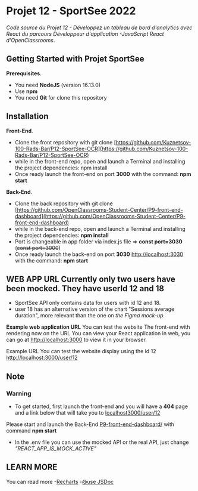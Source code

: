 # Projet 12 - SportSee 2022

*Code source du Projet 12 - Développez un tableau de bord d'analytics avec React du parcours Développeur d'application -JavaScript React d'OpenClassrooms*.

## Getting Started with Projet SportSee

**Prerequisites**.

- You need **NodeJS** (version 16.13.0)
- Use **npm**
- You need **Git** for clone this repository

## Installation

**Front-End**.

- Clone the front repository with git clone  [https://github.com/Kuznetsov-100-Rads-Bar/P12-SportSee-OCR](https://github.com/Kuznetsov-100-Rads-Bar/P12-SportSee-OCR)
- while in the front-end repo, open and launch a Terminal and installing the project dependencies: npm install
- Once ready launch the front-end on port **3000** with the command: **npm start**

**Back-End**.

- Clone the back repository with git clone  [https://github.com/OpenClassrooms-Student-Center/P9-front-end-dashboard](https://github.com/OpenClassrooms-Student-Center/P9-front-end-dashboard)
- while in the back-end repo, open and launch a Terminal and installing the project dependencies: **npm install**
- Port is changeable in app folder via index.js file => **const port=3030**  (~~const port=3000~~)
- Once ready launch the back-end on port **3030** [http://localhost:3030](http://localhost:3030) with the command: **npm start**

## WEB APP URL Currently only two users have been mocked. They have userId 12 and 18

- SportSee API only contains data for users with id 12 and 18.
- user 18 has an alternative version of the chart "Sessions average duration", more relevant than the one on *the Figma mock-up.*

**Example web application URL**
You can test the website
The front-end with rendering now on the URL
You can view your React application in web, you can go at  [http://localhost:3000](http://localhost:3000) to view it in your browser.

Example URL
You can test the website display using the id 12  [http://localhost:3000/user/12](http://localhost:3000/user/12)

## Note

### **Warning**

- To get started, first launch the front-end and you will have a **404** page and a link below that will take you to  [localhost3000/user/12](localhost3000/user/12)

Please start and launch the Back-End  [P9-front-end-dashboard/](P9-front-end-dashboard/) with command **npm start**

- In the .env file you can use the mocked API or the real API, just change *"REACT_APP_IS_MOCK_ACTIVE"*

## LEARN MORE

You can read more
-[Recharts](https://recharts.org/en-US)
-[@use JSDoc](https://jsdoc.app/)
